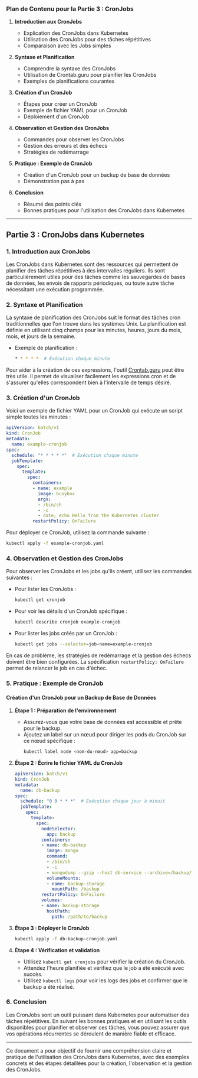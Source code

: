 ### Plan de Contenu pour la Partie 3 : CronJobs

1. **Introduction aux CronJobs**
   - Explication des CronJobs dans Kubernetes
   - Utilisation des CronJobs pour des tâches répétitives
   - Comparaison avec les Jobs simples

2. **Syntaxe et Planification**
   - Comprendre la syntaxe des CronJobs
   - Utilisation de Crontab.guru pour planifier les CronJobs
   - Exemples de planifications courantes

3. **Création d'un CronJob**
   - Étapes pour créer un CronJob
   - Exemple de fichier YAML pour un CronJob
   - Déploiement d'un CronJob

4. **Observation et Gestion des CronJobs**
   - Commandes pour observer les CronJobs
   - Gestion des erreurs et des échecs
   - Stratégies de redémarrage

5. **Pratique : Exemple de CronJob**
   - Création d'un CronJob pour un backup de base de données
   - Démonstration pas à pas

6. **Conclusion**
   - Résumé des points clés
   - Bonnes pratiques pour l'utilisation des CronJobs dans Kubernetes

---

## Partie 3 : CronJobs dans Kubernetes

### 1. Introduction aux CronJobs

Les CronJobs dans Kubernetes sont des ressources qui permettent de planifier des tâches répétitives à des intervalles réguliers. Ils sont particulièrement utiles pour des tâches comme les sauvegardes de bases de données, les envois de rapports périodiques, ou toute autre tâche nécessitant une exécution programmée.

### 2. Syntaxe et Planification

La syntaxe de planification des CronJobs suit le format des tâches cron traditionnelles que l'on trouve dans les systèmes Unix. La planification est définie en utilisant cinq champs pour les minutes, heures, jours du mois, mois, et jours de la semaine.

- Exemple de planification : 
  ```bash
  * * * * *  # Exécution chaque minute
  ```

Pour aider à la création de ces expressions, l'outil [Crontab.guru](https://crontab.guru/) peut être très utile. Il permet de visualiser facilement les expressions cron et de s'assurer qu'elles correspondent bien à l'intervalle de temps désiré.

### 3. Création d'un CronJob

Voici un exemple de fichier YAML pour un CronJob qui exécute un script simple toutes les minutes :

```yaml
apiVersion: batch/v1
kind: CronJob
metadata:
  name: example-cronjob
spec:
  schedule: "* * * * *"  # Exécution chaque minute
  jobTemplate:
    spec:
      template:
        spec:
          containers:
          - name: example
            image: busybox
            args:
            - /bin/sh
            - -c
            - date; echo Hello from the Kubernetes cluster
          restartPolicy: OnFailure
```

Pour déployer ce CronJob, utilisez la commande suivante :

```bash
kubectl apply -f example-cronjob.yaml
```

### 4. Observation et Gestion des CronJobs

Pour observer les CronJobs et les jobs qu'ils créent, utilisez les commandes suivantes :

- Pour lister les CronJobs :
  ```bash
  kubectl get cronjob
  ```

- Pour voir les détails d'un CronJob spécifique :
  ```bash
  kubectl describe cronjob example-cronjob
  ```

- Pour lister les jobs créés par un CronJob :
  ```bash
  kubectl get jobs --selector=job-name=example-cronjob
  ```

En cas de problème, les stratégies de redémarrage et la gestion des échecs doivent être bien configurées. La spécification `restartPolicy: OnFailure` permet de relancer le job en cas d'échec.

### 5. Pratique : Exemple de CronJob

#### Création d'un CronJob pour un Backup de Base de Données

1. **Étape 1 : Préparation de l'environnement**
   - Assurez-vous que votre base de données est accessible et prête pour le backup.
   - Ajoutez un label sur un nœud pour diriger les pods du CronJob sur ce nœud spécifique :
     ```bash
     kubectl label node <nom-du-nœud> app=backup
     ```

2. **Étape 2 : Écrire le fichier YAML du CronJob**
   ```yaml
   apiVersion: batch/v1
   kind: CronJob
   metadata:
     name: db-backup
   spec:
     schedule: "0 0 * * *"  # Exécution chaque jour à minuit
     jobTemplate:
       spec:
         template:
           spec:
             nodeSelector:
               app: backup
             containers:
             - name: db-backup
               image: mongo
               command:
               - /bin/sh
               - -c
               - mongodump --gzip --host db-service --archive=/backup/db-$(date +"%Y%m%dT%H%M%S").gz
               volumeMounts:
               - name: backup-storage
                 mountPath: /backup
             restartPolicy: OnFailure
             volumes:
             - name: backup-storage
               hostPath:
                 path: /path/to/backup
   ```

3. **Étape 3 : Déployer le CronJob**
   ```bash
   kubectl apply -f db-backup-cronjob.yaml
   ```

4. **Étape 4 : Vérification et validation**
   - Utilisez `kubectl get cronjobs` pour vérifier la création du CronJob.
   - Attendez l'heure planifiée et vérifiez que le job a été exécuté avec succès.
   - Utilisez `kubectl logs` pour voir les logs des jobs et confirmer que le backup a été réalisé.

### 6. Conclusion

Les CronJobs sont un outil puissant dans Kubernetes pour automatiser des tâches répétitives. En suivant les bonnes pratiques et en utilisant les outils disponibles pour planifier et observer ces tâches, vous pouvez assurer que vos opérations récurrentes se déroulent de manière fiable et efficace.

---

Ce document a pour objectif de fournir une compréhension claire et pratique de l'utilisation des CronJobs dans Kubernetes, avec des exemples concrets et des étapes détaillées pour la création, l'observation et la gestion des CronJobs.

